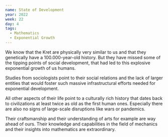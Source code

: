 ```yaml
---
name: State of Development
year: 2022
week: 22
day: 4
tags:
  - Mathematics
  - Exponential Growth
---
```


We know that the Kret are physically very similar to us and that they
genetically have a 100.000-year-old history. But they have missed some of the
tipping points of social development, that had led to this explosive exponential
growth of us humans.

Studies from sociologists point to their social relations and the lack of larger
entities that would foster such massive infrastructural efforts needed for
exponential development.

All other aspects of their life point to a culturally rich history that dates
back to civilizations at least twice as old as the first human ones. Especially
there are also no signs of large-scale disruptions like wars or pandemics.

Their craftsmanship and their understanding of arts for example are way ahead of
ours. Their knowledge and capabilities in the field of mechanics and their
insights into mathematics are extraordinary.
